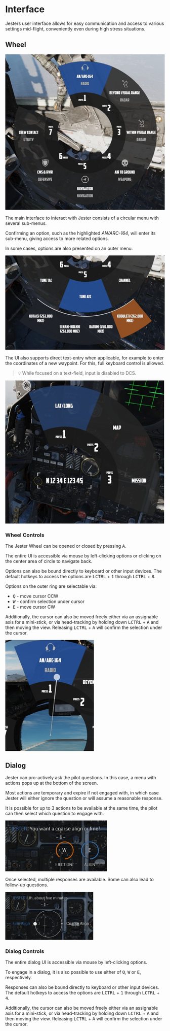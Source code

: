 # Interface

Jesters user interface allows for easy communication and access to various
settings mid-flight, conveniently even during high stress situations.

## Wheel

![Wheel UI](../img/jester_wheel_ui.jpg)

The main interface to interact with Jester consists of a circular menu with several sub-menus.

Confirming an option, such as the highlighted _AN/ARC-164_, will enter its sub-menu, giving access
to more related options.

In some cases, options are also presented on an outer menu.

![Wheel Outer Menu](../img/jester_wheel_submenu.jpg)

The UI also supports direct text-entry when applicable, for example to enter
the coordinates of a new waypoint. For this, full keyboard control is allowed.

> 💡 While focused on a text-field, input is disabled to DCS.

![Wheel Text-Entry](../img/jester_wheel_text_entry.jpg)

### Wheel Controls

The Jester Wheel can be opened or closed by pressing <kbd>A</kbd>.

The entire UI is accessible via mouse by left-clicking options or clicking
on the center area of circle to navigate back.

Options can also be bound directly to keyboard or other input devices. The default hotkeys to access
the options are <kbd>LCTRL</kbd> + <kbd>1</kbd> through <kbd>LCTRL</kbd> + <kbd>8</kbd>.

Options on the outer ring are selectable via:

* <kbd>Q</kbd> - move cursor CCW
* <kbd>W</kbd> - confirm selection under cursor
* <kbd>E</kbd> - move cursor CW

Additionally, the cursor can also be moved freely either via an assignable axis for a mini-stick,
or via head-tracking by holding down <kbd>LCTRL</kbd> + <kbd>A</kbd> and then moving the view.
Releasing <kbd>LCTRL</kbd> + <kbd>A</kbd> will confirm the selection under the cursor.

![Head Tracking Cursor](../img/jester_wheel_head_tracking.jpg)

## Dialog

Jester can pro-actively ask the pilot questions. In this case, a menu with
actions pops up at the bottom of the screen.

Most actions are temporary and expire if not engaged with, in which case
Jester will either ignore the question or will assume a reasonable response.

It is possible for up to 3 actions to be available at the same time, the pilot can
then select which question to engage with.

![Dialog Selection](../img/jester_dialog_ui.jpg)

Once selected, multiple responses are available. Some can also lead to follow-up
questions.

![Dialog Selection](../img/jester_dialog_qa.jpg)

### Dialog Controls

The entire dialog UI is accessible via mouse by left-clicking options.

To engage in a dialog, it is also possible to use either of
<kbd>Q</kbd>, <kbd>W</kbd> or <kbd>E</kbd>, respectively.

Responses can also be bound directly to keyboard or other input devices. The default hotkeys to access
the options are <kbd>LCTRL</kbd> + <kbd>1</kbd> through <kbd>LCTRL</kbd> + <kbd>4</kbd>.

Additionally, the cursor can also be moved freely either via an assignable axis for a mini-stick,
or via head-tracking by holding down <kbd>LCTRL</kbd> + <kbd>A</kbd> and then moving the view.
Releasing <kbd>LCTRL</kbd> + <kbd>A</kbd> will confirm the selection under the cursor.
